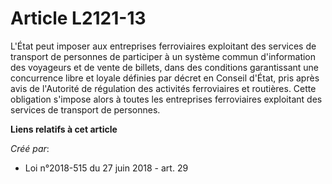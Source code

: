 # Article L2121-13

L'État peut imposer aux entreprises ferroviaires exploitant des services de transport de personnes de participer à un système
commun d'information des voyageurs et de vente de billets, dans des conditions garantissant une concurrence libre et loyale
définies par décret en Conseil d'État, pris après avis de l'Autorité de régulation des activités ferroviaires et routières.
Cette obligation s'impose alors à toutes les entreprises ferroviaires exploitant des services de transport de personnes.

**Liens relatifs à cet article**

_Créé par_:

  - Loi n°2018-515 du 27 juin 2018 - art. 29
